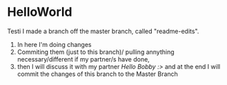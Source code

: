 # HelloWorld
Testi
I made a branch off the master branch, called "readme-edits". 
1. In here I'm doing changes
2. Commiting them (just to this branch)/ pulling annything necessary/different if my partner/s have done,
3. then I will discuss it with my partner *Hello Bobby :>* and at the end I will commit the changes of this branch to the Master Branch
